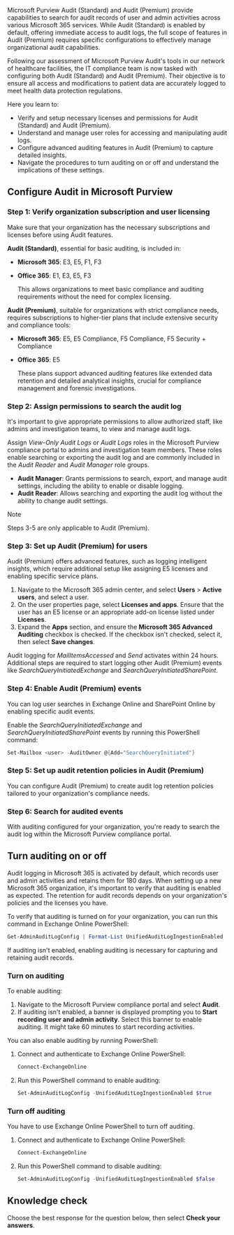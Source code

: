 Microsoft Purview Audit (Standard) and Audit (Premium) provide capabilities to search for audit records of user and admin activities across various Microsoft 365 services. While Audit (Standard) is enabled by default, offering immediate access to audit logs, the full scope of features in Audit (Premium) requires specific configurations to effectively manage organizational audit capabilities.

Following our assessment of Microsoft Purview Audit's tools in our network of healthcare facilities, the IT compliance team is now tasked with configuring both Audit (Standard) and Audit (Premium). Their objective is to ensure all access and modifications to patient data are accurately logged to meet health data protection regulations.

Here you learn to:

- Verify and setup necessary licenses and permissions for Audit (Standard) and Audit (Premium).
- Understand and manage user roles for accessing and manipulating audit logs.
- Configure advanced auditing features in Audit (Premium) to capture detailed insights.
- Navigate the procedures to turn auditing on or off and understand the implications of these settings.

## Configure Audit in Microsoft Purview

### Step 1: Verify organization subscription and user licensing

Make sure that your organization has the necessary subscriptions and licenses before using Audit features.

**Audit (Standard)**, essential for basic auditing, is included in:

- **Microsoft 365**: E3, E5, F1, F3
- **Office 365**: E1, E3, E5, F3

  This allows organizations to meet basic compliance and auditing requirements without the need for complex licensing.

**Audit (Premium)**, suitable for organizations with strict compliance needs, requires subscriptions to higher-tier plans that include extensive security and compliance tools:

- **Microsoft 365**: E5, E5 Compliance, F5 Compliance, F5 Security + Compliance
- **Office 365**: E5

  These plans support advanced auditing features like extended data retention and detailed analytical insights, crucial for compliance management and forensic investigations.

### Step 2: Assign permissions to search the audit log

It's important to give appropriate permissions to allow authorized staff, like admins and investigation teams, to view and manage audit logs.

Assign _View-Only Audit Logs_ or _Audit Logs_ roles in the Microsoft Purview compliance portal to admins and investigation team members. These roles enable searching or exporting the audit log and are commonly included in the _Audit Reader_ and _Audit Manager_ role groups.

- **Audit Manager**: Grants permissions to search, export, and manage audit settings, including the ability to enable or disable logging.
- **Audit Reader**: Allows searching and exporting the audit log without the ability to change audit settings.

> [!NOTE]
> Steps 3-5 are only applicable to Audit (Premium).

### Step 3: Set up Audit (Premium) for users

Audit (Premium) offers advanced features, such as logging intelligent insights, which require additional setup like assigning E5 licenses and enabling specific service plans.

1. Navigate to the Microsoft 365 admin center, and select **Users** > **Active users**, and select a user.
1. On the user properties page, select **Licenses and apps**. Ensure that the user has an E5 license or an appropriate add-on license listed under **Licenses**.
1. Expand the **Apps** section, and ensure the **Microsoft 365 Advanced Auditing** checkbox is checked. If the checkbox isn't checked, select it, then select **Save changes**.

Audit logging for _MailItemsAccessed_ and _Send_ activates within 24 hours. Additional steps are required to start logging other Audit (Premium) events like _SearchQueryInitiatedExchange_ and _SearchQueryInitiatedSharePoint_.

### Step 4: Enable Audit (Premium) events

You can log user searches in Exchange Online and SharePoint Online by enabling specific audit events.

Enable the _SearchQueryInitiatedExchange_ and _SearchQueryInitiatedSharePoint_ events by running this PowerShell command:

```powershell
Set-Mailbox <user> -AuditOwner @{Add="SearchQueryInitiated"}
```

### Step 5: Set up audit retention policies in Audit (Premium)

You can configure Audit (Premium) to create audit log retention policies tailored to your organization's compliance needs.

### Step 6: Search for audited events

With auditing configured for your organization, you're ready to search the audit log within the Microsoft Purview compliance portal.

## Turn auditing on or off

Audit logging in Microsoft 365 is activated by default, which records user and admin activities and retains them for 180 days. When setting up a new Microsoft 365 organization,  it's important to verify that auditing is enabled as expected. The retention for audit records depends on your organization's policies and the licenses you have.

To verify that auditing is turned on for your organization, you can run this command in Exchange Online PowerShell:

```powershell
Get-AdminAuditLogConfig | Format-List UnifiedAuditLogIngestionEnabled
```

If auditing isn't enabled, enabling auditing is necessary for capturing and retaining audit records.

### Turn on auditing

To enable auditing:

1. Navigate to the Microsoft Purview compliance portal and select **Audit**.
1. If auditing isn't enabled, a banner is displayed prompting you to **Start recording user and admin activity**. Select this banner to enable auditing.
  It might take 60 minutes to start recording activities.

You can also enable auditing by running PowerShell:

1. Connect and authenticate to Exchange Online PowerShell:

   ```powershell
   Connect-ExchangeOnline
   ```

1. Run this PowerShell command to enable auditing:

   ```powershell
   Set-AdminAuditLogConfig -UnifiedAuditLogIngestionEnabled $true
   ```

### Turn off auditing

You have to use Exchange Online PowerShell to turn off auditing.

1. Connect and authenticate to Exchange Online PowerShell:

   ```powershell
   Connect-ExchangeOnline
   ```

1. Run this PowerShell command to disable auditing:

   ```powershell
   Set-AdminAuditLogConfig -UnifiedAuditLogIngestionEnabled $false
   ```

## Knowledge check

Choose the best response for the question below, then select **Check your answers**.
